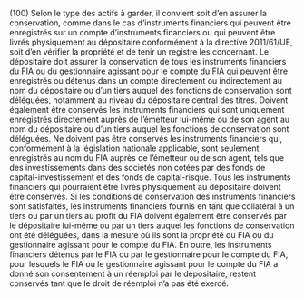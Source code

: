 (100) Selon le type des actifs à garder, il convient soit d’en assurer la conservation, comme dans le cas d’instruments financiers qui peuvent être enregistrés sur un compte d’instruments financiers ou qui peuvent être livrés physiquement au dépositaire conformément à la directive 2011/61/UE, soit d’en vérifier la propriété et de tenir un registre les concernant. Le dépositaire doit assurer la conservation de tous les instruments financiers du FIA ou du gestionnaire agissant pour le compte du FIA qui peuvent être enregistrés ou détenus dans un compte directement ou indirectement au nom du dépositaire ou d’un tiers auquel des fonctions de conservation sont déléguées, notamment au niveau du dépositaire central des titres. Doivent également être conservés les instruments financiers qui sont uniquement enregistrés directement auprès de l’émetteur lui-même ou de son agent au nom du dépositaire ou d’un tiers auquel les fonctions de conservation sont déléguées. Ne doivent pas être conservés les instruments financiers qui, conformément à la législation nationale applicable, sont seulement enregistrés au nom du FIA auprès de l’émetteur ou de son agent, tels que des investissements dans des sociétés non cotées par des fonds de capital-investissement et des fonds de capital-risque. Tous les instruments financiers qui pourraient être livrés physiquement au dépositaire doivent être conservés. Si les conditions de conservation des instruments financiers sont satisfaites, les instruments financiers fournis en tant que collatéral à un tiers ou par un tiers au profit du FIA doivent également être conservés par le dépositaire lui-même ou par un tiers auquel les fonctions de conservation ont été déléguées, dans la mesure où ils sont la propriété du FIA ou du gestionnaire agissant pour le compte du FIA. En outre, les instruments financiers détenus par le FIA ou par le gestionnaire pour le compte du FIA, pour lesquels le FIA ou le gestionnaire agissant pour le compte du FIA a donné son consentement à un réemploi par le dépositaire, restent conservés tant que le droit de réemploi n’a pas été exercé.